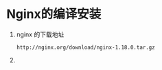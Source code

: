 # Nginx的编译安装

1. nginx 的下载地址

   ```
   http://nginx.org/download/nginx-1.18.0.tar.gz
   ```

   

2. 